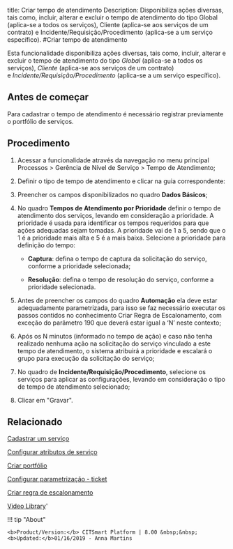title: Criar tempo de atendimento
Description: Disponibiliza ações diversas, tais como, incluir, alterar e excluir o tempo de atendimento do tipo Global (aplica-se a todos os serviços), Cliente (aplica-se aos serviços de um contrato) e Incidente/Requisição/Procedimento (aplica-se a um serviço específico).
#Criar tempo de atendimento

Esta funcionalidade disponibiliza ações diversas, tais como, incluir, alterar e
excluir o tempo de atendimento do tipo *Global* (aplica-se a todos os serviços),
*Cliente* (aplica-se aos serviços de um contrato)
e *Incidente/Requisição/Procedimento* (aplica-se a um serviço específico).

Antes de começar
--------------------

Para cadastrar o tempo de atendimento é necessário registrar previamente o
portfólio de serviços.

Procedimento
----------------

1.  Acessar a funcionalidade através da navegação no menu principal Processos \>
    Gerência de Nível de Serviço \> Tempo de Atendimento;

2.  Definir o tipo de tempo de atendimento e clicar na guia correspondente:

3.  Preencher os campos disponibilizados no quadro **Dados Básicos**;

4.  No quadro **Tempos de Atendimento por Prioridade** definir o tempo de
    atendimento dos serviços, levando em consideração a prioridade. A prioridade
    é usada para identificar os tempos requeridos para que ações adequadas sejam
    tomadas. A prioridade vai de 1 a 5, sendo que o 1 é a prioridade mais alta e
    5 é a mais baixa. Selecione a prioridade para definição do tempo:

    -   **Captura**: defina o tempo de captura da solicitação do serviço, conforme a
        prioridade selecionada;

    -   **Resolução**: defina o tempo de resolução do serviço, conforme a prioridade
        selecionada.

1.  Antes de preencher os campos do quadro **Automação** ela deve estar
    adequadamente parametrizada, para isso se faz necessário executar os passos
    contidos no conhecimento Criar Regra de Escalonamento, com exceção do
    parâmetro 190 que deverá estar igual a ‘N’ neste contexto;

2.  Após os N minutos (informado no tempo de ação) e caso não tenha realizado
    nenhuma ação na solicitação do serviço vinculado a este tempo de
    atendimento, o sistema atribuirá a prioridade e escalará o grupo para
    execução da solicitação do serviço;

3.  No quadro de **Incidente/Requisição/Procedimento**, selecione os serviços
    para aplicar as configurações, levando em consideração o tipo de tempo de
    atendimento selecionado;

4.  Clicar em "Gravar".


Relacionado
-------

[Cadastrar um serviço](/pt-br/citsmart-esp-8/processes/portfolio-and-catalog/use/register-a-service.html)

[Configurar atributos de serviço](/pt-br/citsmart-esp-8/processes/portfolio-and-catalog/use/configure-services-attributes.html)

[Criar portfólio](/pt-br/citsmart-esp-8/processes/portfolio-and-catalog/use/create-the-portfolio.html)

[Configurar parametrização - ticket](/pt-br/citsmart-esp-8/platform-administration/parameters-list/configure-parametrization-ticket.html)

[Criar regra de escalonamento](/pt-br/citsmart-esp-8/processes/tickets/use/create-escalation-rule.html)


<i class='fa fa-youtube-play  fa-2x' style='color:#97ce17;vertical-align: middle;'> </i> [Video Library](https://www.youtube.com/playlist?list=PLB5qK2uzf2ROiBpoLlvJGu-Lsyzs6OYm-)'

!!! tip "About"

    <b>Product/Version:</b> CITSmart Platform | 8.00 &nbsp;&nbsp;
    <b>Updated:</b>01/16/2019 - Anna Martins
